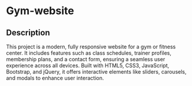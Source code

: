 # Gym-website

## Description

This project is a modern, fully responsive website for a gym or fitness center. It includes features such as class schedules, trainer profiles, membership plans, and a contact form, ensuring a seamless user experience across all devices. Built with HTML5, CSS3, JavaScript, Bootstrap, and jQuery, it offers interactive elements like sliders, carousels, and modals to enhance user interaction.
